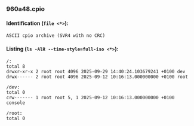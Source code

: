 ### 960a48.cpio
#### Identification (`file <*>`):
```
ASCII cpio archive (SVR4 with no CRC)
```
#### Listing (`ls -AlR --time-style=full-iso <*>`):
```
/:
total 8
drwxr-xr-x 2 root root 4096 2025-09-29 14:40:24.103679241 +0100 dev
drwx------ 2 root root 4096 2025-09-12 10:16:13.000000000 +0100 root

/dev:
total 0
crw------- 1 root root 5, 1 2025-09-12 10:16:13.000000000 +0100 console

/root:
total 0
```

